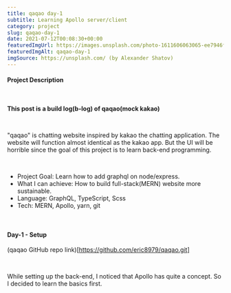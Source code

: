 ```yaml
---
title: qaqao day-1
subtitle: Learning Apollo server/client
category: project
slug: qaqao-day-1
date: 2021-07-12T00:08:30+00:00
featuredImgUrl: https://images.unsplash.com/photo-1611606063065-ee7946f0787a?ixid=MnwxMjA3fDB8MHxzZWFyY2h8NHx8bWVzc2FnZXxlbnwwfHwwfHw%3D&ixlib=rb-1.2.1&auto=format&fit=crop&w=900&q=60
featuredImgAlt: qaqao-day-1
imgSource: https://unsplash.com/ (by Alexander Shatov)
---
```


#### Project Description

<br>

**This post is a build log(b-log) of qaqao(mock kakao)**

<br>

"qaqao" is chatting website inspired by kakao the chatting application. The website will function almost identical as the kakao app. But the UI will be horrible since the goal of this project is to learn back-end programming.

<br>

- Project Goal: Learn how to add graphql on node/express.
- What I can achieve: How to build full-stack(MERN) website more sustainable.
- Language: GraphQL, TypeScript, Scss
- Tech: MERN, Apollo, yarn, git

<br>

#### Day-1 - Setup

(qaqao GitHub repo link)[https://github.com/eric8979/qaqao.git]

<br>

While setting up the back-end, I noticed that Apollo has quite a concept. So I decided to learn the basics first.

<br>

####
